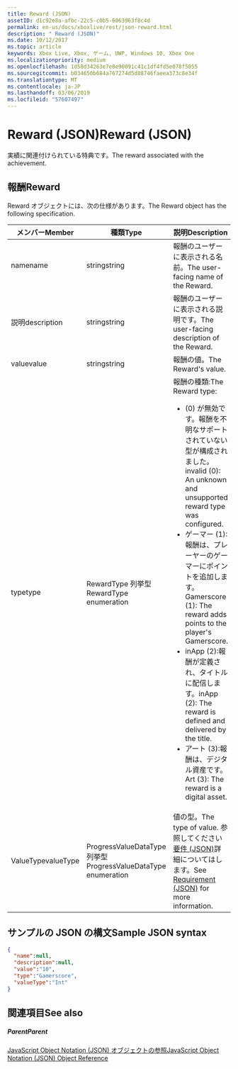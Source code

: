 ```yaml
---
title: Reward (JSON)
assetID: d1c92e8a-afbc-22c5-c0b5-6063963f8c4d
permalink: en-us/docs/xboxlive/rest/json-reward.html
description: " Reward (JSON)"
ms.date: 10/12/2017
ms.topic: article
keywords: Xbox Live, Xbox, ゲーム, UWP, Windows 10, Xbox One
ms.localizationpriority: medium
ms.openlocfilehash: 1d58d34263e7e0e90091c41c1df4fd5e078f5055
ms.sourcegitcommit: b034650b684a767274d5d88746faeea373c8e34f
ms.translationtype: MT
ms.contentlocale: ja-JP
ms.lasthandoff: 03/06/2019
ms.locfileid: "57607497"
---
```

# <a name="reward-json"></a><span data-ttu-id="9d23a-104">Reward (JSON)</span><span class="sxs-lookup"><span data-stu-id="9d23a-104">Reward (JSON)</span></span>
<span data-ttu-id="9d23a-105">実績に関連付けられている特典です。</span><span class="sxs-lookup"><span data-stu-id="9d23a-105">The reward associated with the achievement.</span></span>
<a id="ID4EN"></a>


## <a name="reward"></a><span data-ttu-id="9d23a-106">報酬</span><span class="sxs-lookup"><span data-stu-id="9d23a-106">Reward</span></span>

<span data-ttu-id="9d23a-107">Reward オブジェクトには、次の仕様があります。</span><span class="sxs-lookup"><span data-stu-id="9d23a-107">The Reward object has the following specification.</span></span>

| <span data-ttu-id="9d23a-108">メンバー</span><span class="sxs-lookup"><span data-stu-id="9d23a-108">Member</span></span>| <span data-ttu-id="9d23a-109">種類</span><span class="sxs-lookup"><span data-stu-id="9d23a-109">Type</span></span>| <span data-ttu-id="9d23a-110">説明</span><span class="sxs-lookup"><span data-stu-id="9d23a-110">Description</span></span>|
| --- | --- | --- |
| <span data-ttu-id="9d23a-111">name</span><span class="sxs-lookup"><span data-stu-id="9d23a-111">name</span></span>| <span data-ttu-id="9d23a-112">string</span><span class="sxs-lookup"><span data-stu-id="9d23a-112">string</span></span>| <span data-ttu-id="9d23a-113">報酬のユーザーに表示される名前。</span><span class="sxs-lookup"><span data-stu-id="9d23a-113">The user-facing name of the Reward.</span></span>|
| <span data-ttu-id="9d23a-114">説明</span><span class="sxs-lookup"><span data-stu-id="9d23a-114">description</span></span>| <span data-ttu-id="9d23a-115">string</span><span class="sxs-lookup"><span data-stu-id="9d23a-115">string</span></span>| <span data-ttu-id="9d23a-116">報酬のユーザーに表示される説明です。</span><span class="sxs-lookup"><span data-stu-id="9d23a-116">The user-facing description of the Reward.</span></span>|
| <span data-ttu-id="9d23a-117">value</span><span class="sxs-lookup"><span data-stu-id="9d23a-117">value</span></span>| <span data-ttu-id="9d23a-118">string</span><span class="sxs-lookup"><span data-stu-id="9d23a-118">string</span></span>| <span data-ttu-id="9d23a-119">報酬の値。</span><span class="sxs-lookup"><span data-stu-id="9d23a-119">The Reward's value.</span></span>|
| <span data-ttu-id="9d23a-120">type</span><span class="sxs-lookup"><span data-stu-id="9d23a-120">type</span></span>| <span data-ttu-id="9d23a-121">RewardType 列挙型</span><span class="sxs-lookup"><span data-stu-id="9d23a-121">RewardType enumeration</span></span>| <span data-ttu-id="9d23a-122">報酬の種類:</span><span class="sxs-lookup"><span data-stu-id="9d23a-122">The Reward type:</span></span> <ul><li><span data-ttu-id="9d23a-123">(0) が無効です。報酬を不明なサポートされていない型が構成されました。</span><span class="sxs-lookup"><span data-stu-id="9d23a-123">invalid (0): An unknown and unsupported reward type was configured.</span></span></li><li><span data-ttu-id="9d23a-124">ゲーマー (1):報酬は、プレーヤーのゲーマーにポイントを追加します。</span><span class="sxs-lookup"><span data-stu-id="9d23a-124">Gamerscore (1): The reward adds points to the player's Gamerscore.</span></span></li><li><span data-ttu-id="9d23a-125">inApp (2):報酬が定義され、タイトルに配信します。</span><span class="sxs-lookup"><span data-stu-id="9d23a-125">inApp (2): The reward is defined and delivered by the title.</span></span></li><li><span data-ttu-id="9d23a-126">アート (3):報酬は、デジタル資産です。</span><span class="sxs-lookup"><span data-stu-id="9d23a-126">Art (3): The reward is a digital asset.</span></span></li></ul> | 
| <span data-ttu-id="9d23a-127">ValueType</span><span class="sxs-lookup"><span data-stu-id="9d23a-127">valueType</span></span>| <span data-ttu-id="9d23a-128">ProgressValueDataType 列挙型</span><span class="sxs-lookup"><span data-stu-id="9d23a-128">ProgressValueDataType enumeration</span></span>| <span data-ttu-id="9d23a-129">値の型。</span><span class="sxs-lookup"><span data-stu-id="9d23a-129">The type of value.</span></span> <span data-ttu-id="9d23a-130">参照してください[要件 (JSON)](json-requirement.md)詳細についてはします。</span><span class="sxs-lookup"><span data-stu-id="9d23a-130">See [Requirement (JSON)](json-requirement.md) for more information.</span></span>|

<a id="ID4EBD"></a>


## <a name="sample-json-syntax"></a><span data-ttu-id="9d23a-131">サンプルの JSON の構文</span><span class="sxs-lookup"><span data-stu-id="9d23a-131">Sample JSON syntax</span></span>


```json
{
  "name":null,
  "description":null,
  "value":"10",
  "type":"Gamerscore",
  "valueType":"Int"
}

```


<a id="ID4EKD"></a>


## <a name="see-also"></a><span data-ttu-id="9d23a-132">関連項目</span><span class="sxs-lookup"><span data-stu-id="9d23a-132">See also</span></span>

<a id="ID4EMD"></a>


##### <a name="parent"></a><span data-ttu-id="9d23a-133">Parent</span><span class="sxs-lookup"><span data-stu-id="9d23a-133">Parent</span></span>

[<span data-ttu-id="9d23a-134">JavaScript Object Notation (JSON) オブジェクトの参照</span><span class="sxs-lookup"><span data-stu-id="9d23a-134">JavaScript Object Notation (JSON) Object Reference</span></span>](atoc-xboxlivews-reference-json.md)
